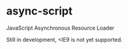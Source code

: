 async-script
============

JavaScript Asynchronous Resource Loader

Still in development, <IE9 is not yet supported.
